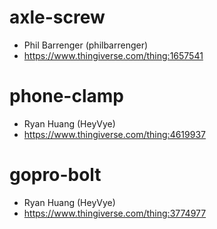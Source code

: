# axle-screw
 - Phil Barrenger (philbarrenger)
 - https://www.thingiverse.com/thing:1657541
# phone-clamp
 - Ryan Huang (HeyVye)
 - https://www.thingiverse.com/thing:4619937
# gopro-bolt
 - Ryan Huang (HeyVye)
 - https://www.thingiverse.com/thing:3774977
